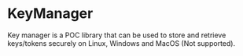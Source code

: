 # KeyManager
Key manager is a POC library that can be used to store and retrieve keys/tokens securely on Linux, Windows and MacOS (Not supported).
